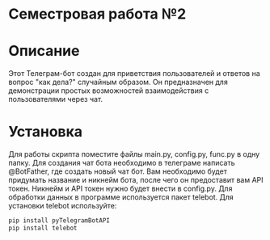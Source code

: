 # Семестровая работа №2
# Описание 
Этот Телеграм-бот создан для приветствия пользователей и ответов на вопрос "как дела?" случайным образом. Он предназначен для демонстрации простых возможностей взаимодействия с пользователями через чат.
# Установка
Для работы скрипта поместите файлы main.py, config.py, func.py в одну папку. Для создания чат бота необходимо в телеграме написать @BotFather, где создать новый чат бот. Вам необходимо будет придумать название и никнейм бота, после чего он предоставит вам API токен. Никнейм и API токен нужно будет внести в config.py. Для обработки данных в программе используется пакет telebot. Для установки telebot используйте:
```bash
pip install pyTelegramBotAPI
pip install telebot
```

